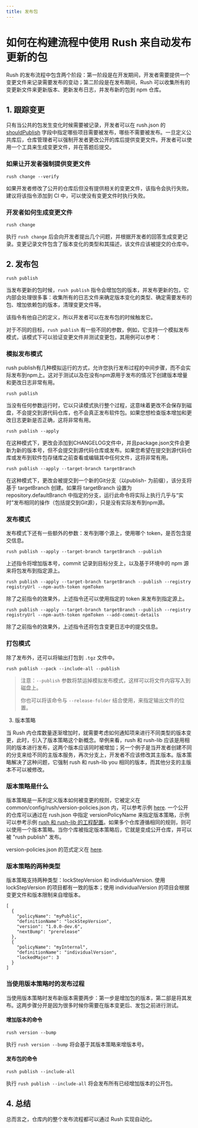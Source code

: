 ```yaml
---
title: 发布包
---
```


# 如何在构建流程中使用 Rush 来自动发布更新的包

Rush 的发布流程中包含两个阶段：第一阶段是在开发期间，开发者需要提供一个变更文件来记录需要发布的变动；第二阶段是在发布期间，Rush 可以收集所有的变更新文件来更新版本、更新发布日志，并发布新的包到 npm 仓库。

## 1. 跟踪变更

只有当公共的包发生变化时候需要被记录，开发者可以在 rush.json 的 [shouldPublish](../maintainer/setup_new_repo.md) 字段中指定哪些项目需要被发布，哪些不需要被发布。一旦定义公共库后，仓库管理者可以强制开发者更改公开的库后提供变更文件。开发者可以使用一个工具来生成变更文件，并在答题后提交。

### 如果让开发者强制提供变更文件

    rush change --verify

如果开发者修改了公开的仓库后但没有提供相关的变更文件，该指令会执行失败。建议将该指令添加到 CI 中，可以使没有变更文件时执行失败。

### 开发者如何生成变更文件

    rush change

执行 `rush change` 后会向开发者提出几个问题，并根据开发者的回答生成变更记录。变更记录文件包含了版本变化的类型和其描述，该文件应该被提交的仓库中。

## 2. 发布包

    rush publish

当发布更新的包时候，`rush publish` 指令会增加包的版本，并发布更新的包，它内部会处理很多事：收集所有的日志文件来确定版本变化的类型、确定需要发布的包、增加依赖包的版本，清理变更文件等。

该指令有他自己的定义，所以开发者可以在发布包的时候触发它。

对于不同的目标，`rush publish` 有一些不同的参数，例如，它支持一个模拟发布模式，该模式下可以验证变更文件并测试变更包，其用例可以参考：

### 模拟发布模式

rush publish有几种模拟运行的方式，允许您执行发布过程的中间步骤，而不会实际发布到npm上。这对于测试以及在没有npm源用于发布的情况下创建版本增量和更改日志非常有用。

    rush publish

当没有任何参数运行时，它以只读模式执行整个过程，这意味着更改不会保存到磁盘，不会提交到源代码仓库，也不会真正发布软件包。如果您想检查版本增加和更改日志更新是否正确，这将非常有用。

    rush publish --apply

在这种模式下，更改会添加到CHANGELOG文件中，并且package.json文件会更新为新的版本号，但不会提交到源代码仓库或发布。如果您希望在提交到源代码仓库或发布到软件包存储库之前查看或编辑其中任何文件，这将非常有用。

    rush publish --apply --target-branch targetBranch

在这种模式下，更改会被提交到一个新的Git分支（以publish- 为前缀），该分支将基于 targetBranch 创建。如果将 targetBranch 设置为 repository.defaultBranch 中指定的分支，运行此命令将实际上执行几乎与“实时”发布相同的操作（包括提交到Git源），只是没有实际发布到npm源。

### 发布模式

发布模式下还有一些额外的参数：发布到哪个源上，使用哪个 token，是否包含提交信息。

    rush publish --apply --target-branch targetBranch --publish

上述指令将增加版本号，commit 记录到目标分支上，以及基于环境中的 npm 源来将包发布到指定源上。

    rush publish --apply --target-branch targetBranch --publish --registry registryUrl --npm-auth-token npmToken

除了之前指令的效果外，上述指令还可以使用指定的 token 来发布到指定源上。

    rush publish --apply --target-branch targetBranch --publish --registry registryUrl --npm-auth-token npmToken --add-commit-details

除了之前指令的效果外，上述指令还将包含变更日志中的提交信息。

### 打包模式

除了发布外，还可以将输出打包到 `.tgz` 文件中。

    rush publish --pack --include-all --publish

> 注意：`--publish` 参数将禁运掉模拟发布模式，这样可以将文件内容写入到磁盘上。
>
> 你也可以将该命令与 `--release-folder` 结合使用，来指定输出文件的位置。

3. 版本策略

当 Rush 内仓库数量逐渐增加时，就需要考虑如何通知项来进行不同类型的版本变更，此时，引入了版本策略这个新概念。举例来看，rush 和 rush-lib 应该是用相同的版本进行发布，这两个版本应该同时被增加；另一个例子是当开发者创建不同的分支来给不同的主版本服务，再次分支上，开发者不应该修改其主版本。版本策略解决了这种问题，它强制 rush 和 rush-lib you 相同的版本，而其他分支的主版本不可以被修改。

### 版本策略是什么

版本策略是一系列定义版本如何被变更的规则，它被定义在 common/config/rush/version-policies.json 内，可以参考示例 [here](https://github.com/microsoft/rushstack/blob/main/common/config/rush/version-policies.json). 一个公开的仓库可以通过在 rush.json 中指定 versionPolicyName 来指定版本策略，示例可以参考示例 [rush 和 rush-lib 的工程配置](https://github.com/microsoft/rushstack/blob/7d05f64c3275da074825bb98d3e49ea920fcfa8f/rush.json#L482)。如果多个仓库遵循相同的规则，则可以使用一个版本策略。当你个库被指定版本策略后，它就是变成公开仓库，并可以被 "rush publish" 发布。

version-policies.json 的范式定义在 [here](https://github.com/microsoft/rushstack/blob/main/libraries/rush-lib/src/schemas/version-policies.schema.json).

### 版本策略的两种类型

版本策略支持两种类型：lockStepVersion 和 individualVersion. 使用 lockStepVersion 的项目都有一致的版本；使用 individualVersion 的项目会根据变更文件和版本限制来自增版本。

```
[
  {
    "policyName": "myPublic",
    "definitionName": "lockStepVersion",
    "version": "1.0.0-dev.6",
    "nextBump": "prerelease"
  },
  {
    "policyName": "myInternal",
    "definitionName": "individualVersion",
    "lockedMajor": 3
  }
]
```

### 当使用版本策略时的发布过程

当使用版本策略时发布新版本需要两步：第一步是增加包的版本，第二部是将其发布。这两步骤分开是因为很多时候你需要在版本变更后、发包之前进行测试。

#### 增加版本的命令

`rush version --bump`

执行 `rush version --bump` 将会基于其版本策略来增版本号。

#### 发布包的命令

`rush publish --include-all`

执行 `rush publish --include-all` 将会发布所有已经增加版本的公开包。

## 4. 总结

总而言之，仓库内的整个发布流程都可以通过 Rush 实现自动化。
